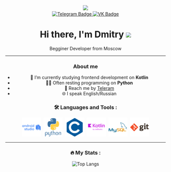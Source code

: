 <div id="header" align="center">
  <img src="https://i.giphy.com/media/usXZmmgP9Z7kf39fnq/giphy.webp" width="200"/>
  <div id="badges">
  <a href="https://t.me/dro0zd">
    <img src="https://img.shields.io/badge/Telegram-blue?logo=Telegram&logoColor=white" alt="Telegram Badge"/>
  </a>
  <a href="https://m.vk.com/dmitry.dubrovin">
    <img src="https://img.shields.io/badge/VK-blue?logo=VK&logoColor=white" alt="VK Badge"/>
  </a>
  <h1>
    Hi there, I'm Dmitry
    <img src="https://media.giphy.com/media/hvRJCLFzcasrR4ia7z/giphy.gif" width="30px"/>
  </h1>
  </h3>Begginer Developer from Moscow</h3>
</div>
  
---
### About me
* 🌱 I’m currently studying frontend development on **Kotlin**
* 👨‍💻 Often resting programming on **Python**
* 🔗 Reach me by [Teleram](https://t.me/dro0zd)
* 🌐 I speak English/Russian
  
### :hammer_and_wrench: Languages and Tools :
<div>
  <img src="https://github.com/devicons/devicon/blob/master/icons/androidstudio/androidstudio-plain-wordmark.svg" title="Android Studio" alt="Android Studio" width="60" height="60"/>&nbsp;
  <img src="https://github.com/devicons/devicon/blob/master/icons/python/python-original-wordmark.svg" title="Python" alt="Python" width="60" height="60"/>&nbsp;
  <img src="https://github.com/devicons/devicon/blob/master/icons/c/c-plain.svg" title="C/C++" alt="C/C++" width="60" height="60"/>&nbsp;
  <img src="https://github.com/devicons/devicon/blob/master/icons/kotlin/kotlin-plain-wordmark.svg" title="Kotlin" alt="Kotlin" width="60" height="60"/>&nbsp;
  <img src="https://github.com/devicons/devicon/blob/master/icons/mysql/mysql-original-wordmark.svg" title="MySQL"  alt="MySQL" width="60" height="60"/>&nbsp;
  <img src="https://github.com/devicons/devicon/blob/master/icons/git/git-original-wordmark.svg" title="Git" **alt="Git" width="60" height="60"/>
</div>

---

### :fire: My Stats :
![Top Langs](http://github-profile-summary-cards.vercel.app/api/cards/repos-per-language?username=1droozd1&theme=aura_dark)
